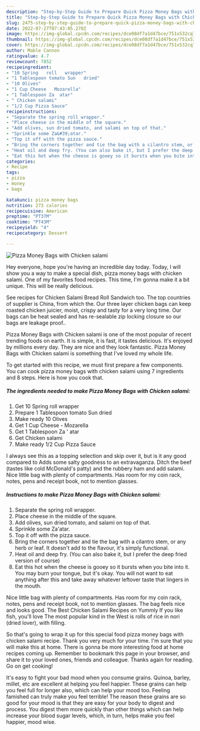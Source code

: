 ```yaml
---
description: "Step-by-Step Guide to Prepare Quick Pizza Money Bags with Chicken salami"
title: "Step-by-Step Guide to Prepare Quick Pizza Money Bags with Chicken salami"
slug: 2475-step-by-step-guide-to-prepare-quick-pizza-money-bags-with-chicken-salami
date: 2022-07-27T07:43:05.270Z
image: https://img-global.cpcdn.com/recipes/dce08df7a1d47bce/751x532cq70/pizza-money-bags-with-chicken-salami-recipe-main-photo.jpg
thumbnail: https://img-global.cpcdn.com/recipes/dce08df7a1d47bce/751x532cq70/pizza-money-bags-with-chicken-salami-recipe-main-photo.jpg
cover: https://img-global.cpcdn.com/recipes/dce08df7a1d47bce/751x532cq70/pizza-money-bags-with-chicken-salami-recipe-main-photo.jpg
author: Mable Cannon
ratingvalue: 4.7
reviewcount: 7852
recipeingredient:
- "10 Spring   roll   wrapper"
- "1 Tablespoon tomato Sun   dried"
- "10 Olives"
- "1 Cup Cheese   Mozarella"
- "1 Tablespoon Za  atar"
- " Chicken salami"
- "1/2 Cup Pizza Sauce"
recipeinstructions:
- "Separate the spring roll wrapper."
- "Place cheese in the middle of the square."
- "Add olives, sun dried tomato, and salami on top of that."
- "Sprinkle some Za&#39;atar."
- "Top it off with the pizza sauce."
- "Bring the corners together and tie the bag with a cilantro stem, or any herb or leaf. It doesn&#39;t add to the flavour, it&#39;s simply functional."
- "Heat oil and deep fry. (You can also bake it, but I prefer the deep fried version of course)"
- "Eat this hot when the cheese is gooey so it bursts when you bite into it. You may burn your tongue, but it&#39;s okay. You will not want to eat anything after this and take away whatever leftover taste that lingers in the mouth."
categories:
- Recipe
tags:
- pizza
- money
- bags

katakunci: pizza money bags 
nutrition: 273 calories
recipecuisine: American
preptime: "PT37M"
cooktime: "PT43M"
recipeyield: "4"
recipecategory: Dessert

---
```



![Pizza Money Bags with Chicken salami](https://img-global.cpcdn.com/recipes/dce08df7a1d47bce/751x532cq70/pizza-money-bags-with-chicken-salami-recipe-main-photo.jpg)

Hey everyone, hope you're having an incredible day today. Today, I will show you a way to make a special dish, pizza money bags with chicken salami. One of my favorites food recipes. This time, I'm gonna make it a bit unique. This will be really delicious.

See recipes for Chicken Salami Bread Roll Sandwich too. The top countries of supplier is China, from which the. Our three layer chicken bags can keep roasted chicken juicier, moist, crispy and tasty for a very long time. Our bags can be heat sealed and has re-sealable zip locking closure so our bags are leakage proof..

Pizza Money Bags with Chicken salami is one of the most popular of recent trending foods on earth. It is simple, it is fast, it tastes delicious. It's enjoyed by millions every day. They are nice and they look fantastic. Pizza Money Bags with Chicken salami is something that I've loved my whole life.


To get started with this recipe, we must first prepare a few components. You can cook pizza money bags with chicken salami using 7 ingredients and 8 steps. Here is how you cook that.

<!--inarticleads1-->

##### The ingredients needed to make Pizza Money Bags with Chicken salami:

1. Get 10 Spring   roll   wrapper
1. Prepare 1 Tablespoon tomato Sun   dried
1. Make ready 10 Olives
1. Get 1 Cup Cheese -  Mozarella
1. Get 1 Tablespoon Za &#39; atar
1. Get  Chicken salami
1. Make ready 1/2 Cup Pizza Sauce


I always see this as a topping selection and skip over it, but is it any good compared to Adds some salty goodness to an extravaganza. Ditch the beef (tastes like cold McDonald&#39;s patty) and the rubbery ham and add salami. Nice little bag with plenty of compartments. Has room for my coin rack, notes, pens and receipt book, not to mention glasses. 

<!--inarticleads2-->

##### Instructions to make Pizza Money Bags with Chicken salami:

1. Separate the spring roll wrapper.
1. Place cheese in the middle of the square.
1. Add olives, sun dried tomato, and salami on top of that.
1. Sprinkle some Za&#39;atar.
1. Top it off with the pizza sauce.
1. Bring the corners together and tie the bag with a cilantro stem, or any herb or leaf. It doesn&#39;t add to the flavour, it&#39;s simply functional.
1. Heat oil and deep fry. (You can also bake it, but I prefer the deep fried version of course)
1. Eat this hot when the cheese is gooey so it bursts when you bite into it. You may burn your tongue, but it&#39;s okay. You will not want to eat anything after this and take away whatever leftover taste that lingers in the mouth.


Nice little bag with plenty of compartments. Has room for my coin rack, notes, pens and receipt book, not to mention glasses. The bag feels nice and looks good. The Best Chicken Salami Recipes on Yummly If you like fish, you&#39;ll love The most popular kind in the West is rolls of rice in nori (dried lover), with filling. 

So that's going to wrap it up for this special food pizza money bags with chicken salami recipe. Thank you very much for your time. I'm sure that you will make this at home. There is gonna be more interesting food at home recipes coming up. Remember to bookmark this page in your browser, and share it to your loved ones, friends and colleague. Thanks again for reading. Go on get cooking!

It's easy to fight your bad mood when you consume grains. Quinoa, barley, millet, etc are excellent at helping you feel happier. These grains can help you feel full for longer also, which can help your mood too. Feeling famished can truly make you feel terrible! The reason these grains are so good for your mood is that they are easy for your body to digest and process. You digest them more quickly than other things which can help increase your blood sugar levels, which, in turn, helps make you feel happier, mood wise.

